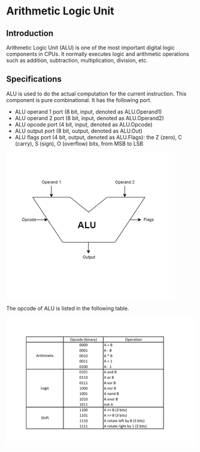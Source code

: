 # Arithmetic Logic Unit

## Introduction
Arithmetic Logic Unit (ALU) is one of the most important digital logic components in CPUs. It normally executes logic and arithmetic operations such as addition, subtraction, multiplication, division, etc.
## Specifications
ALU is used to do the actual computation for the current instruction. This component is pure combinational. It has the following port. 
- ALU operand 1 port (8 bit, input, denoted as ALU.Operand1)
- ALU operand 2 port (8 bit, input, denoted as ALU.Operand2)
- ALU opcode port (4 bit, input, denoted as ALU.Opcode)
- ALU output port (8 bit, output, denoted as ALU.Out)
- ALU flags port (4 bit, output, denoted as ALU.Flags): the Z (zero), C (carry), S (sign), O (overflow) bits, from MSB to LSB

![alt text](image/ALU.jpg)

The opcode of ALU is listed in the following table.

![alt text](image/ALU_opcode.jpg)
